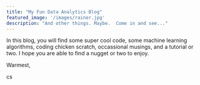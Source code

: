```yaml
---
title: "My Fun Data Analytics Blog"
featured_image: '/images/rainer.jpg'
description: "And other things. Maybe.  Come in and see..."
---
```

In this blog, you will find some super cool code, some machine learning algorithms, coding chicken scratch, occassional musings, and a tutorial or two.  I hope you are able to find a nugget or two to enjoy.

Warmest,

cs
